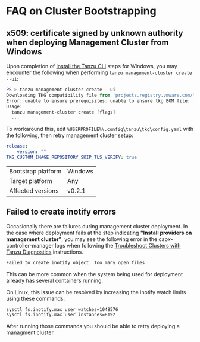 # FAQ on Cluster Bootstrapping

## x509: certificate signed by unknown authority when deploying Management Cluster from Windows

Upon completion of [Install the Tanzu CLI](getting-started) steps for Windows, you may encounter the following when performing `tanzu management-cluster create --ui`:

```powershell
PS > tanzu management-cluster create --ui
Downloading TKG compatibility file from 'projects.registry.vmware.com/tkg/framework-zshippable/tkg-compatibility'
Error: unable to ensure prerequisites: unable to ensure tkg BOM file: failed to download TKG compatibility file from the registry: failed to list TKG compatibility image tags: Get "https://projects.registry.vmware.com/v2/": x509: certificate signed by unknown authority
Usage:
  tanzu management-cluster create [flags]
  ...
```

To workaround this, edit `%USERPROFILE%\.config\tanzu\tkg\config.yaml` with the following, then retry management cluster setup:

```yaml
release:
    version: ""
TKG_CUSTOM_IMAGE_REPOSITORY_SKIP_TLS_VERIFY: true
```

|||
|:---------------- | --- |
|Bootstrap platform| Windows |
|Target platform   | Any |
|Affected versions | v0.2.1 |

## Failed to create inotify errors

Occasionally there are failures during management cluster deployment. In the
case where deployment fails at the step indicating **"Install providers on
management cluster"**, you may see the following error in the
cap*x*-controller-manager logs when following the
[Troubleshoot Clusters with Tanzu Diagnostics](tanzu-diagnostics) instructions.

```txt
Failed to create inotify object: Too many open files
```

This can be more common when the system being used for deployment already has
several containers running.

On Linux, this issue can be resolved by increasing the inotify watch limits
using these commands:

```sh
sysctl fs.inotify.max_user_watches=1048576
sysctl fs.inotify.max_user_instances=8192
```

After running those commands you should be able to retry deploying a managment
cluster.
